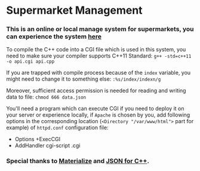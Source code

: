 # Supermarket Management

### This is an online or local manage system for supermarkets, you can experience the system [here](https://kingsleyxie.cn/supermarket-management/)

To compile the C++ code into a CGI file which is used in this system, you need to make sure your compiler supports C++11 Standard: `g++ -std=c++11 -o api.cgi api.cpp`

If you are trapped with compile process because of the `index` variable, you might need to change it to something else: `:%s/index/indexn/g`

Moreover, sufficient access permission is needed for reading and writing data to file: `chmod 666 data.json`

You'll need a program which can execute CGI if you need to deploy it on your server or experience locally, if `Apache` is chosen by you, add following options in the corresponding location (`<Directory "/var/www/html">` part for example) of  `httpd.conf` configuration file:

  - Options +ExecCGI
  - AddHandler cgi-script .cgi

### Special thanks to [Materialize](https://github.com/Dogfalo/materialize) and [JSON for C++](https://github.com/nlohmann/json).